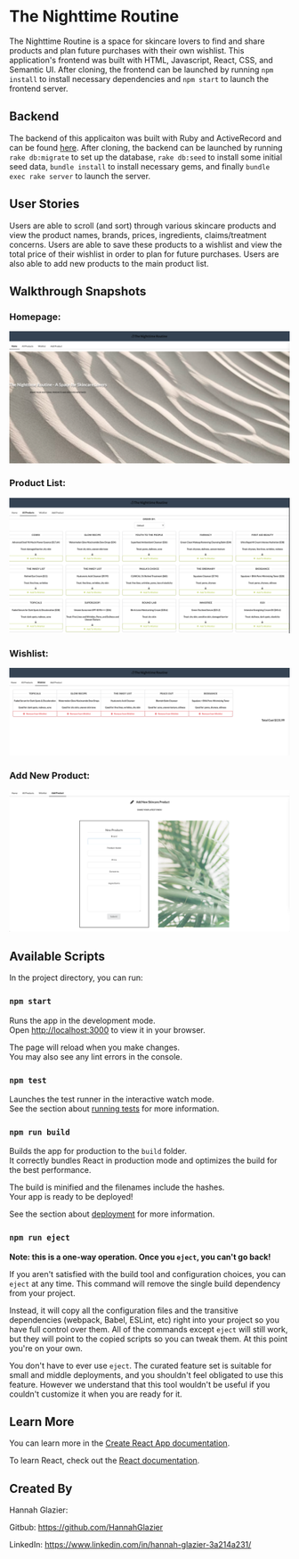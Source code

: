 # The Nighttime Routine 
The Nighttime Routine is a space for skincare lovers to find and share products and plan future purchases with their own wishlist. This application's frontend was built with HTML, Javascript, React, CSS, and Semantic UI. After cloning, the frontend can be launched by running `npm install` to install necessary dependencies and `npm start` to launch the frontend server. 

## Backend
The backend of this applicaiton was built with Ruby and ActiveRecord and can be found [here](https://github.com/HannahGlazier/the-nighttime-routine-backend). After cloning, the backend can be launched by running `rake db:migrate` to set up the database, `rake db:seed` to install some initial seed data, `bundle install` to install necessary gems, and finally `bundle exec rake server` to launch the server.

## User Stories
Users are able to scroll (and sort) through various skincare products and view the product names, brands, prices, ingredients, claims/treatment concerns. Users are able to save these products to a wishlist and view the total price of their wishlist in order to plan for future purchases. Users are also able to add new products to the main product list. 

## Walkthrough Snapshots

### Homepage: 

![screenshot of homepage](./public/Homepage.png)

### Product List:

![screenshot of product list](./public/ProductList.png)

### Wishlist:

![screenshot of wishlist](./public/Wishlist.png)

### Add New Product: 

![screenshot of add product form](./public/AddProduct.png)

## Available Scripts

In the project directory, you can run:

### `npm start`

Runs the app in the development mode.\
Open [http://localhost:3000](http://localhost:3000) to view it in your browser.

The page will reload when you make changes.\
You may also see any lint errors in the console.

### `npm test`

Launches the test runner in the interactive watch mode.\
See the section about [running tests](https://facebook.github.io/create-react-app/docs/running-tests) for more information.

### `npm run build`

Builds the app for production to the `build` folder.\
It correctly bundles React in production mode and optimizes the build for the best performance.

The build is minified and the filenames include the hashes.\
Your app is ready to be deployed!

See the section about [deployment](https://facebook.github.io/create-react-app/docs/deployment) for more information.

### `npm run eject`

**Note: this is a one-way operation. Once you `eject`, you can't go back!**

If you aren't satisfied with the build tool and configuration choices, you can `eject` at any time. This command will remove the single build dependency from your project.

Instead, it will copy all the configuration files and the transitive dependencies (webpack, Babel, ESLint, etc) right into your project so you have full control over them. All of the commands except `eject` will still work, but they will point to the copied scripts so you can tweak them. At this point you're on your own.

You don't have to ever use `eject`. The curated feature set is suitable for small and middle deployments, and you shouldn't feel obligated to use this feature. However we understand that this tool wouldn't be useful if you couldn't customize it when you are ready for it.

## Learn More

You can learn more in the [Create React App documentation](https://facebook.github.io/create-react-app/docs/getting-started).

To learn React, check out the [React documentation](https://reactjs.org/).

## Created By
Hannah Glazier:

Gitbub: https://github.com/HannahGlazier

LinkedIn: https://www.linkedin.com/in/hannah-glazier-3a214a231/
